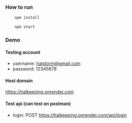 ### How to run 
```bash
    npm install
```
```bash
    npm start
```

### Demo
#### Testing account
+ username: halstorm@gmail.com
+ password: 12345678

#### Host domain
https://halkeeping.onrender.com

#### Test api (can test on postman)
- login: POST https://halkeeping.onrender.com/api/login
